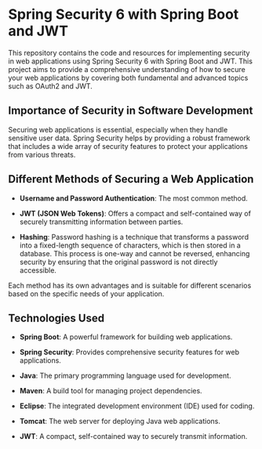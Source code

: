 
# Spring Security 6 with Spring Boot and JWT

This repository contains the code and resources for implementing security in web applications using Spring Security 6 with Spring Boot and JWT. This project aims to provide a comprehensive understanding of how to secure your web applications by covering both fundamental and advanced topics such as OAuth2 and JWT.

## Importance of Security in Software Development

Securing web applications is essential, especially when they handle sensitive user data. Spring Security helps by providing a robust framework that includes a wide array of security features to protect your applications from various threats.

## Different Methods of Securing a Web Application
* **Username and Password Authentication**: The most common method.

* **JWT (JSON Web Tokens)**: Offers a compact and self-contained way of securely transmitting information between parties.

* **Hashing**: Password hashing is a technique that transforms a password into a fixed-length sequence of characters, which is then stored in a database. This process is one-way and cannot be reversed, enhancing security by ensuring that the original password is not directly accessible.

Each method has its own advantages and is suitable for different scenarios based on the specific needs of your application.
## Technologies Used

* **Spring Boot**: A powerful framework for building web applications.

* **Spring Security**: Provides comprehensive security features for web applications.

* **Java**: The primary programming language used for development.

* **Maven**: A build tool for managing project dependencies.

* **Eclipse**: The integrated development environment (IDE) used for coding.

* **Tomcat**: The web server for deploying Java web applications.

* **JWT**: A compact, self-contained way to securely transmit information.

